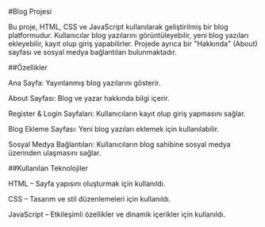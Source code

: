 #Blog Projesi

Bu proje, HTML, CSS ve JavaScript kullanılarak geliştirilmiş bir blog platformudur. Kullanıcılar blog yazılarını görüntüleyebilir, yeni blog yazıları ekleyebilir, kayıt olup giriş yapabilirler. Projede ayrıca bir "Hakkında" (About) sayfası ve sosyal medya bağlantıları bulunmaktadır.

##Özellikler

Ana Sayfa: Yayınlanmış blog yazılarını gösterir.

About Sayfası: Blog ve yazar hakkında bilgi içerir.

Register & Login Sayfaları: Kullanıcıların kayıt olup giriş yapmasını sağlar.

Blog Ekleme Sayfası: Yeni blog yazıları eklemek için kullanılabilir.

Sosyal Medya Bağlantıları: Kullanıcıların blog sahibine sosyal medya üzerinden ulaşmasını sağlar.

##Kullanılan Teknolojiler

HTML – Sayfa yapısını oluşturmak için kullanıldı.

CSS – Tasarım ve stil düzenlemeleri için kullanıldı.

JavaScript – Etkileşimli özellikler ve dinamik içerikler için kullanıldı.


